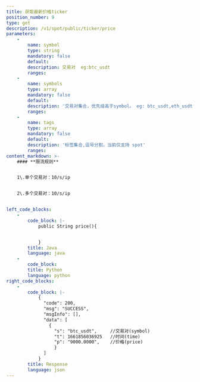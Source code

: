 ```yaml
---
title: 获取最新价格ticker
position_number: 9
type: get
description: /v1/spot/public/ticker/price
parameters:
    -
        name: symbol
        type: string
        mandatory: false
        default:
        description: 交易对  eg:btc_usdt
        ranges:
    -
        name: symbols
        type: array
        mandatory: false
        default:
        description: '交易对集合，优先级高于symbol。 eg: btc_usdt,eth_usdt'
        ranges:
    -
        name: tags
        type: array
        mandatory: false
        default:
        description: '标签集合,逗号分割，当前仅支持 spot'
        ranges:
content_markdown: >-
    #### **限流规则**


    1\.单个交易对：10/s/ip


    2\.多个交易对：10/s/ip


left_code_blocks:
    -
        code_block: |-
            public String price(){


            }
        title: Java
        language: java
    -
        code_block:
        title: Python
        language: python
right_code_blocks:
    -
        code_block: |-
            {
              "code": 200,
              "msg": "SUCCESS",
              "msgInfo": [],
              "data": [
                {
                  "s": "btc_usdt",     //交易对(symbol)
                  "t": 1661856036925   //时间(time)
                  "p": "9000.0000",    //价格(price)
                  }
              ]
            }
        title: Response
        language: json
---
```

